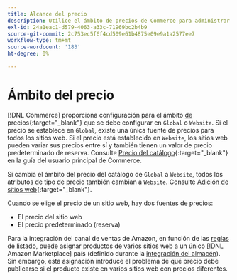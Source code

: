 ```yaml
---
title: Alcance del precio
description: Utilice el ámbito de precios de Commerce para administrar los precios según varios sitios web o globalmente.
exl-id: 24a1eac1-d579-4063-a33c-71969bc2b4b9
source-git-commit: 2c753ec5f6f4cd509e61b4875e09e9a1a2577ee7
workflow-type: tm+mt
source-wordcount: '183'
ht-degree: 0%

---
```


# Ámbito del precio

[!DNL Commerce] proporciona configuración para el ámbito [ de ](https://docs.magento.com/user-guide/configuration/catalog/catalog.html#price)precios{:target=&quot;_blank&quot;} que se debe configurar en  `Global` o  `Website`. Si el precio se establece en `Global`, existe una única fuente de precios para todos los sitios web. Si el precio está establecido en `Website`, los sitios web pueden variar sus precios entre sí y también tienen un valor de precio predeterminado de reserva. Consulte [Precio del catálogo](https://docs.magento.com/user-guide/configuration/catalog/catalog.html#price){:target=&quot;_blank&quot;} en la guía del usuario principal de Commerce.

Si cambia el ámbito del precio del catálogo de `Global` a `Website`, todos los atributos de tipo de precio también cambian a `Website`. Consulte [Adición de sitios web](https://docs.magento.com/user-guide/stores/stores-all-create-website.html){:target=&quot;_blank&quot;}.

Cuando se elige el precio de un sitio web, hay dos fuentes de precios:

- El precio del sitio web
- El precio predeterminado (reserva)

Para la integración del canal de ventas de Amazon, en función de las [reglas de listado](./listing-rules.md), puede asignar productos de varios sitios web a un único [!DNL Amazon Marketplace] país (definido durante la [integración del almacén](./store-integration.md)). Sin embargo, esta asignación introduce el problema de qué precio debe publicarse si el producto existe en varios sitios web con precios diferentes.
